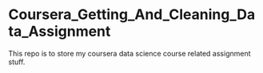 # Coursera_Getting_And_Cleaning_Data_Assignment
This repo is to store my coursera data science course related assignment stuff.
